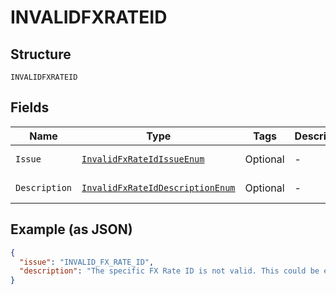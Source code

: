
# INVALIDFXRATEID

## Structure

`INVALIDFXRATEID`

## Fields

| Name | Type | Tags | Description | Getter | Setter |
|  --- | --- | --- | --- | --- | --- |
| `Issue` | [`InvalidFxRateIdIssueEnum`](../../doc/models/invalid-fx-rate-id-issue-enum.md) | Optional | - | InvalidFxRateIdIssueEnum getIssue() | setIssue(InvalidFxRateIdIssueEnum issue) |
| `Description` | [`InvalidFxRateIdDescriptionEnum`](../../doc/models/invalid-fx-rate-id-description-enum.md) | Optional | - | InvalidFxRateIdDescriptionEnum getDescription() | setDescription(InvalidFxRateIdDescriptionEnum description) |

## Example (as JSON)

```json
{
  "issue": "INVALID_FX_RATE_ID",
  "description": "The specific FX Rate ID is not valid. This could be either because we are not able to look up the FX Rate based on this ID or it could be because the ID belongs to another API Caller."
}
```

